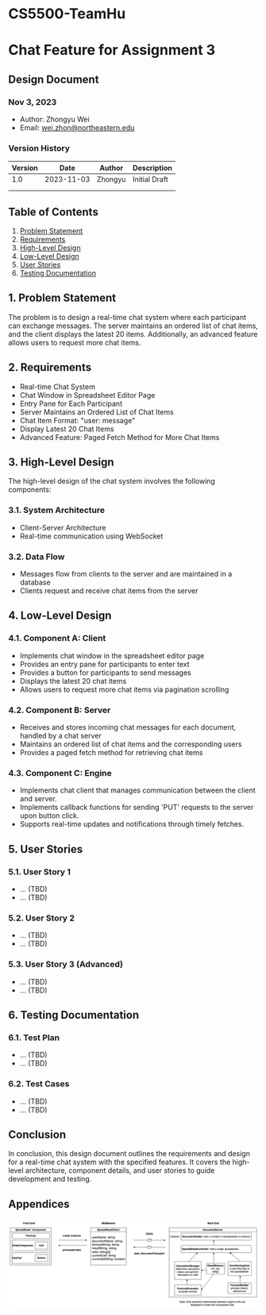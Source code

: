 # CS5500-TeamHu

# Chat Feature for Assignment 3

## Design Document

### Nov 3, 2023

- Author: Zhongyu Wei
- Email: wei.zhon@northeastern.edu

### Version History

| Version | Date       | Author  | Description   |
| ------- | ---------- | ------- | ------------- |
| 1.0     | 2023-11-03 | Zhongyu | Initial Draft |
|         |            |         |               |
|         |            |         |               |

## Table of Contents

1. [Problem Statement](#problem-statement)
2. [Requirements](#requirements)
3. [High-Level Design](#high-level-design)
4. [Low-Level Design](#low-level-design)
5. [User Stories](#user-stories)
6. [Testing Documentation](#testing-documentation)

## 1. Problem Statement

The problem is to design a real-time chat system where each participant can exchange messages. The server maintains an ordered list of chat items, and the client displays the latest 20 items. Additionally, an advanced feature allows users to request more chat items.

## 2. Requirements

- Real-time Chat System
- Chat Window in Spreadsheet Editor Page
- Entry Pane for Each Participant
- Server Maintains an Ordered List of Chat Items
- Chat Item Format: "user: message"
- Display Latest 20 Chat Items
- Advanced Feature: Paged Fetch Method for More Chat Items

## 3. High-Level Design

The high-level design of the chat system involves the following components:

### 3.1. System Architecture

- Client-Server Architecture
- Real-time communication using WebSocket

### 3.2. Data Flow

- Messages flow from clients to the server and are maintained in a database
- Clients request and receive chat items from the server

## 4. Low-Level Design

### 4.1. Component A: Client

- Implements chat window in the spreadsheet editor page
- Provides an entry pane for participants to enter text
- Provides a button for participants to send messages
- Displays the latest 20 chat items
- Allows users to request more chat items via pagination scrolling

### 4.2. Component B: Server

- Receives and stores incoming chat messages for each document, handled by a chat server
- Maintains an ordered list of chat items and the corresponding users
- Provides a paged fetch method for retrieving chat items

### 4.3. Component C: Engine

- Implements chat client that manages communication between the client and server.
- Implements callback functions for sending 'PUT' requests to the server upon button click.
- Supports real-time updates and notifications through timely fetches.

## 5. User Stories

### 5.1. User Story 1

- ... (TBD)
- ... (TBD)

### 5.2. User Story 2

- ... (TBD)
- ... (TBD)

### 5.3. User Story 3 (Advanced)

- ... (TBD)
- ... (TBD)

## 6. Testing Documentation

### 6.1. Test Plan

- ... (TBD)
- ... (TBD)

### 6.2. Test Cases

- ... (TBD)
- ... (TBD)

## Conclusion

In conclusion, this design document outlines the requirements and design for a real-time chat system with the specified features. It covers the high-level architecture, component details, and user stories to guide development and testing.

## Appendices

![Design Artefact](media/artefacts.png)

